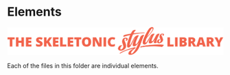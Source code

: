 # Elements

![alt text][logo]

[logo]: ../../../images/skeletonic-stylus-readme.svg "Banner representing the Skeletonic Stylus Library"

Each of the files in this folder are individual elements.
